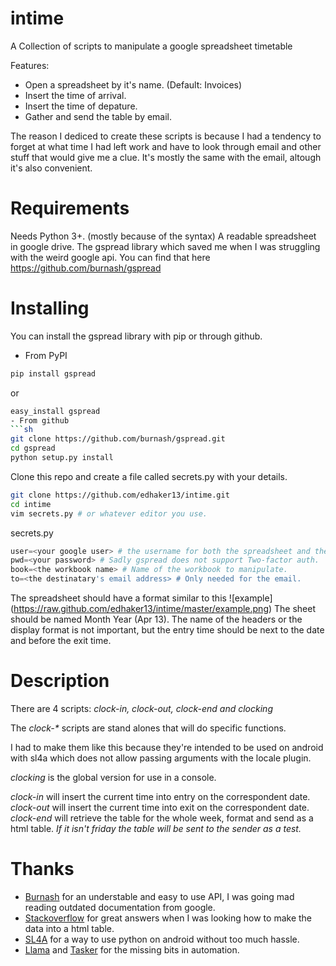 intime
======
A Collection of scripts to manipulate a google spreadsheet timetable

Features:
- Open a spreadsheet by it's name. (Default: Invoices)
- Insert the time of arrival.
- Insert the time of depature.
- Gather and send the table by email.

The reason I dediced to create these scripts is because I had a tendency to forget at 
what time I had left work and have to look through email and other stuff that would
give me a clue. It's mostly the same with the email, altough it's also convenient.

Requirements
============

Needs Python 3+. (mostly because of the syntax)
A readable spreadsheet in google drive.
The gspread library which saved me when I was struggling with the weird google api.
    You can find that here https://github.com/burnash/gspread

Installing
==========
You can install the gspread library with pip or through github.
- From PyPI
```sh
pip install gspread
```
or
```sh
easy_install gspread
- From github
```sh
git clone https://github.com/burnash/gspread.git
cd gspread
python setup.py install
```

Clone this repo and create a file called secrets.py with your details.
```sh
git clone https://github.com/edhaker13/intime.git
cd intime
vim secrets.py # or whatever editor you use.
```

secrets.py
```python
user=<your google user> # the username for both the spreadsheet and the email.
pwd=<your password> # Sadly gspread does not support Two-factor auth.
book=<the workbook name> # Name of the workbook to manipulate.
to=<the destinatary's email address> # Only needed for the email.
```

The spreadsheet should have a format similar to this
![example] (https://raw.github.com/edhaker13/intime/master/example.png)
The sheet should be named Month Year (Apr 13).
The name of the headers or the display format is not important,
but the entry time should be next to the date and before the exit time.

Description
===========
There are 4 scripts: _clock-in, clock-out, clock-end and clocking_

The _clock-*_ scripts are stand alones that will do specific functions.

I had to make them like this because they're intended to be used on android with sl4a
which does not allow passing arguments with the locale plugin.

*clocking* is the global version for use in a console.

*clock-in* will insert the current time into entry on the correspondent date.
*clock-out* will insert the current time into exit on the correspondent date.
*clock-end* will retrieve the table for the whole week, format and send as a html table.
_If it isn't friday the table will be sent to the sender as a test._

Thanks
======
- [Burnash](https://github.com/burnash) for an understable and easy to use API, 
I was going mad reading outdated documentation from google.
- [Stackoverflow](https://stackoverflow.com/questions/tagged/python) 
for great answers when I was looking how to make the data into a html table.
- [SL4A](https://code.google.com/p/android-scripting/) for a way to use python
on android without too much hassle.
- [Llama](https://play.google.com/store/apps/details?id=com.kebab.Llama) and 
[Tasker](https://play.google.com/store/apps/details?id=net.dinglisch.android.taskerm)
for the missing bits in automation.
